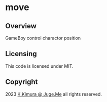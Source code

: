 # move

## Overview

GameBoy control charactor position


## Licensing

This code is licensed under MIT.


## Copyright

2023  [K.Kimura @ Juge.Me](https://github.com/dotnsf) all rights reserved.
